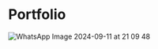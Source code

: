 # Portfolio


![WhatsApp Image 2024-09-11 at 21 09 48](https://github.com/user-attachments/assets/80130e55-a493-4777-8e7b-881c830c26bd)
